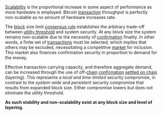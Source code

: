 [Scalability](https://en.wikipedia.org/wiki/Scalability) is the proportional increase in some aspect of performance as more hardware is employed. Bitcoin [transaction](Glossary#transaction) throughput is perfectly non-scalable as no amount of hardware increases rate.

The [block](Glossary#block) size limit [consensus rule](Glossary#rule) establishes the arbitrary trade-off between [utility threshold](Utility-Threshold-Property) and system security. At any block size the system remains non-scalable due to the necessity of [confirmation](Glossary#confirmation) finality. In other words, a finite set of [transactions](Glossary#transaction) must be selected, which implies that others may be excluded, necessitating a competitive [market](Glossary#market) for inclusion. This market also finances confirmation security in proportion to demand for the money.

Effective transaction carrying capacity, and therefore aggregate demand, can be increased through the use of off-[chain](Glossary#chain) [confirmation](Glossary#confirmation) [settled on chain](https://en.wikipedia.org/wiki/Lightning_Network) (layering). This represents a *local* and *time-limited* security compromise, in contrast to the *system-wide* and *persistent* security compromise that results from expanded block size. Either compromise lowers but does not eliminate the utility threshold.

**As such stability and non-scalability exist at any block size and level of layering.**